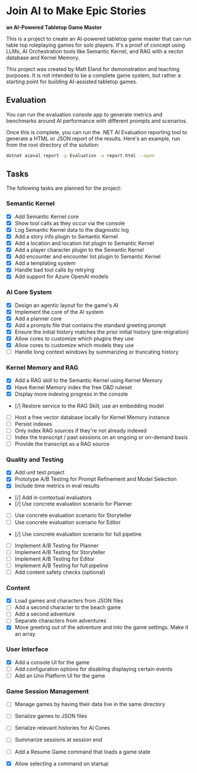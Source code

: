 # Join AI to Make Epic Stories
**an AI-Powered Tabletop Game Master**

This is a project to create an AI-powered tabletop game master that can run table top roleplaying games for solo players. It's a proof of concept using LLMs, AI Orchestration tools like Semantic Kernel, and RAG with a vector database and Kernel Memory.

This project was created by Matt Eland for demonstration and teaching purposes. It is not intended to be a complete game system, but rather a starting point for building AI-assisted tabletop games.

## Evaluation

You can run the evaluation console app to generate metrics and benchmarks around AI performance with different prompts and scenarios.

Once this is complete, you can run the .NET AI Evaluation reporting tool to generate a HTML or JSON report of the results. Here's an example, run from the root directory of the solution:

```bash
dotnet aieval report -p Evaluation -o report.html --open
```

## Tasks

The following tasks are planned for the project:

### Semantic Kernel

- [x] Add Semantic Kernel core
- [x] Show tool calls as they occur via the console
- [x] Log Semantic Kernel data to the diagnostic log
- [x] Add a story info plugin to Semantic Kernel
- [x] Add a location and location list plugin to Semantic Kernel
- [x] Add a player character plugin to the Semantic Kernel
- [x] Add encounter and encounter list plugin to Semantic Kernel
- [x] Add a templating system
- [x] Handle bad tool calls by retrying
- [x] Add support for Azure OpenAI models

### AI Core System

- [x] Design an agentic layout for the game's AI
- [x] Implement the core of the AI system
- [x] Add a planner core
- [x] Add a prompts file that contains the standard greeting prompt
- [x] Ensure the initial history matches the prior initial history (pre-migration)
- [x] Allow cores to customize which plugins they use
- [x] Allow cores to customize which models they use
- [ ] Handle long context windows by summarizing or truncating history

### Kernel Memory and RAG

- [x] Add a RAG skill to the Semantic Kernel using Kernel Memory
- [x] Have Kernel Memory index the free D&D ruleset
- [x] Display more indexing progress in the console
- [/] Restore service to the RAG Skill; use an embedding model
- [ ] Host a free vector database locally for Kernel Memory instance
- [ ] Persist indexes
- [ ] Only index RAG sources if they're not already indexed
- [ ] Index the transcript / past sessions on an ongoing or on-demand basis
- [ ] Provide the transcript as a RAG source

### Quality and Testing

- [x] Add unit test project
- [x] Prototype A/B Testing for Prompt Refinement and Model Selection
- [x] Include time metrics in eval results
- [/] Add in contextual evaluators
- [/] Use concrete evaluation scenario for Planner
- [ ] Use concrete evaluation scenario for Storyteller
- [ ] Use concrete evaluation scenario for Editor
- [/] Use concrete evaluation scenario for full pipeline
- [ ] Implement A/B Testing for Planner
- [ ] Implement A/B Testing for Storyteller
- [ ] Implement A/B Testing for Editor
- [ ] Implement A/B Testing for full pipeline
- [ ] Add content safety checks (optional)

### Content

- [x] Load games and characters from JSON files
- [ ] Add a second character to the beach game
- [ ] Add a second adventure
- [ ] Separate characters from adventures
- [x] Move greeting out of the adventure and into the game settings. Make it an array.

### User Interface

- [x] Add a console UI for the game
- [ ] Add configuration options for disabling displaying certain events
- [ ] Add an Uno Platform UI for the game

### Game Session Management

- [ ] Manage games by having their data live in the same directory
- [ ] Serialize games to JSON files
- [ ] Serialize relevant histories for AI Cores
- [ ] Summarize sessions at session end
- [ ] Add a Resume Game command that loads a game state
- [x] Allow selecting a command on startup


